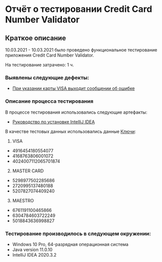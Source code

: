 # Отчёт о тестировании Credit Card Number Validator

## Краткое описание

10.03.2021 - 10.03.2021 было проведено функциональное тестирование приложения Credit Card Number Validator.

На тестирование затрачено: 1 ч.

### Выявлены следующие дефекты:

- [При указании карты VISA выходит сообщении об ошибке](https://github.com/RomanEasyRun/Credit-Card-Number-Validator/issues/1)

### Описание процесса тестирования

В процессе тестирования использовались следующие артефакты:

- [Руководство по установке IntelliJ IDEA](https://github.com/netology-code/javaqa-homeworks/blob/master/intro/idea.md)

В качестве тестовых данных использовались данные [Ключи](https://www.freeformatter.com/credit-card-number-generator-validator.html):

1. VISA
- 4916454180554077
- 4168763806001072
- 4024007112065701874
2. MASTER CARD 
- 5298977502285686
- 2720995137480188
- 5207827074409240
3. MAESTRO
- 6761191100465866
- 6304784603722249
- 5018843636998827

### Тестирование производилось в следующем окружении:

- Windows 10 Pro, 64-разрядная операционная система
- Java version 11.0.10
- IntelliJ IDEA 2020.3.2

